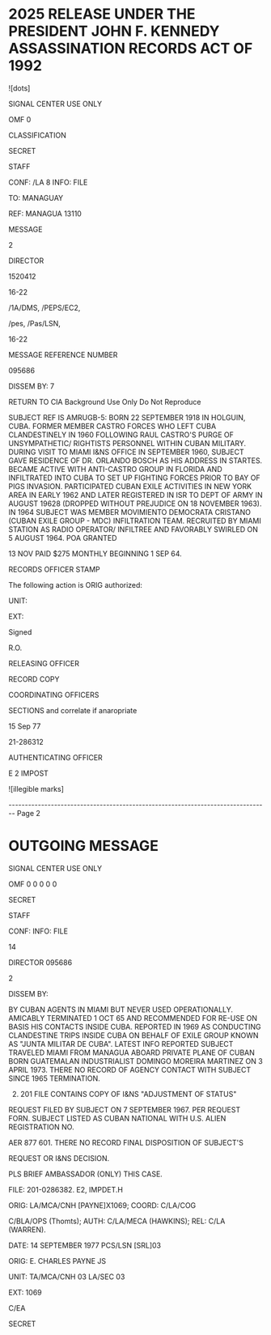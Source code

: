 # 2025 RELEASE UNDER THE PRESIDENT JOHN F. KENNEDY ASSASSINATION RECORDS ACT OF 1992

![dots]

SIGNAL CENTER USE ONLY

OMF 0

CLASSIFICATION

SECRET

STAFF

CONF: /LA 8 INFO: FILE

TO: MANAGUAY

REF: MANAGUA 13110

MESSAGE

2

DIRECTOR

1520412

16-22

/1A/DMS, /PEPS/EC2,

/pes, /Pas/LSN,

16-22

MESSAGE REFERENCE NUMBER

095686

DISSEM BY: 7

RETURN TO CIA
Background Use Only
Do Not Reproduce

SUBJECT REF IS AMRUGB-5: BORN 22 SEPTEMBER 1918 IN
HOLGUIN, CUBA. FORMER MEMBER CASTRO FORCES WHO LEFT CUBA
CLANDESTINELY IN 1960 FOLLOWING RAUL CASTRO'S PURGE OF UNSYMPATHETIC/
RIGHTISTS PERSONNEL WITHIN CUBAN MILITARY. DURING VISIT TO MIAMI
I&NS OFFICE IN SEPTEMBER 1960, SUBJECT GAVE RESIDENCE OF DR. ORLANDO
BOSCH AS HIS ADDRESS IN STARTES. BECAME ACTIVE WITH
ANTI-CASTRO GROUP IN FLORIDA AND INFILTRATED INTO CUBA TO SET UP
FIGHTING FORCES PRIOR TO BAY OF PIGS INVASION. PARTICIPATED CUBAN
EXILE ACTIVITIES IN NEW YORK AREA IN EARLY 1962 AND LATER
REGISTERED IN ISR TO DEPT OF ARMY IN AUGUST 19628 (DROPPED WITHOUT
PREJUDICE ON 18 NOVEMBER 1963). IN 1964 SUBJECT WAS MEMBER
MOVIMIENTO DEMOCRATA CRISTANO (CUBAN EXILE GROUP - MDC)
INFILTRATION TEAM. RECRUITED BY MIAMI STATION AS RADIO OPERATOR/
INFILTREE AND FAVORABLY SWIRLED ON 5 AUGUST 1964. POA GRANTED

13 NOV PAID $275 MONTHLY BEGINNING 1 SEP 64.

RECORDS OFFICER STAMP

The following action is
ORIG authorized:

UNIT:

EXT:

Signed

R.O.

RELEASING OFFICER

RECORD COPY

COORDINATING OFFICERS

SECTIONS and correlate
if anaropriate

15 Sep 77

21-286312

AUTHENTICATING OFFICER

E 2 IMPOST

![illegible marks]


-------------------------------------------------------------------------------- Page 2

# OUTGOING MESSAGE

SIGNAL CENTER USE ONLY

OMF 0 0 0 0 0

SECRET

STAFF

CONF: INFO: FILE

14

DIRECTOR
095686

2

DISSEM BY:

BY CUBAN AGENTS IN MIAMI BUT NEVER USED OPERATIONALLY. AMICABLY
TERMINATED 1 OCT 65 AND RECOMMENDED FOR RE-USE ON BASIS HIS CONTACTS
INSIDE CUBA. REPORTED IN 1969 AS CONDUCTING CLANDESTINE TRIPS
INSIDE CUBA ON BEHALF OF EXILE GROUP KNOWN AS "JUNTA MILITAR DE
CUBA". LATEST INFO REPORTED SUBJECT TRAVELED MIAMI FROM MANAGUA
ABOARD PRIVATE PLANE OF CUBAN BORN GUATEMALAN INDUSTRIALIST
DOMINGO MOREIRA MARTINEZ ON 3 APRIL 1973. THERE NO RECORD
OF AGENCY CONTACT WITH SUBJECT SINCE 1965 TERMINATION.

2. 201 FILE CONTAINS COPY OF I&NS "ADJUSTMENT OF STATUS"

REQUEST FILED BY SUBJECT ON 7 SEPTEMBER 1967. PER REQUEST FORN.
SUBJECT LISTED AS CUBAN NATIONAL WITH U.S. ALIEN REGISTRATION NO.

AER 877 601. THERE NO RECORD FINAL DISPOSITION OF SUBJECT'S

REQUEST OR I&NS DECISION.

PLS BRIEF AMBASSADOR (ONLY) THIS CASE.

FILE: 201-0286382. E2, IMPDET.H

ORIG: LA/MCA/CNH [PAYNE]X1069; COORD: C/LA/COG

C/BLA/OPS (Thomts); AUTH: C/LA/MECA (HAWKINS); REL: C/LA
(WARREN).

DATE: 14 SEPTEMBER 1977 PCS/LSN [SRL]03

ORIG: E. CHARLES PAYNE JS

UNIT: TA/MCA/CNH 03 LA/SEC 03

EXT: 1069

C/EA

SECRET
